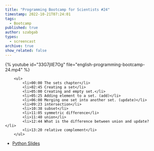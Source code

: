 ```yaml
---
title: "Programming Bootcamp for Scientists #24"
timestamp: 2022-10-21T07:24:01
tags:
  - Bootcamp
published: true
author: szabgab
types:
  - screencast
archive: true
show_related: false
---
```



{% youtube id="33G7jllE7Og" file="english-programming-bootcamp-24.mp4" %}

        <ul>
            <li>00:00 The sets chapter</li>
            <li>02:45 Creating a set</li>
            <li>05:00 Creating and empty set.</li>
            <li>05:25 Adding element to a set. (add)</li>
            <li>06:00 Merging one set into another set. (update)</li>
            <li>09:23 intersection</li>
            <li>10:38 subset</li>
            <li>11:05 symmetric difference</li>
            <li>11:40 union</li>
            <li>12:44 What is the difference between union and update?</li>
            <li>13:20 relative complement</li>
        </ul>

* [Python Slides](/slides/python)

